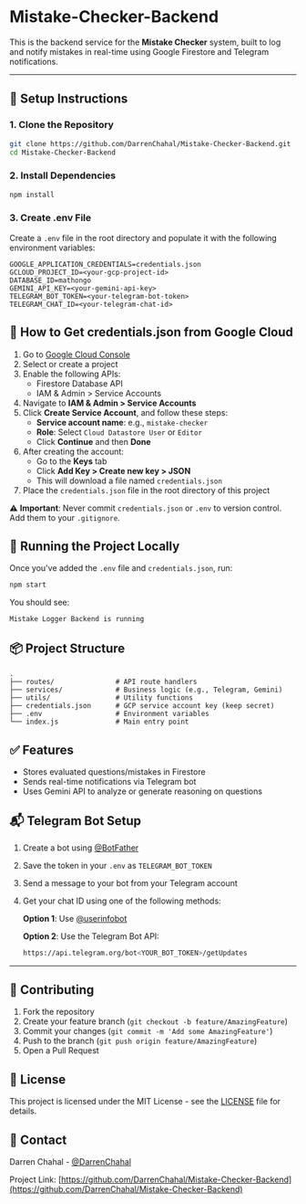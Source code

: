 # Mistake-Checker-Backend

This is the backend service for the **Mistake Checker** system, built to log and notify mistakes in real-time using Google Firestore and Telegram notifications.

---

## 🔧 Setup Instructions

### 1. Clone the Repository
```bash
git clone https://github.com/DarrenChahal/Mistake-Checker-Backend.git
cd Mistake-Checker-Backend
```

### 2. Install Dependencies
```bash
npm install
```

### 3. Create .env File
Create a `.env` file in the root directory and populate it with the following environment variables:

```env
GOOGLE_APPLICATION_CREDENTIALS=credentials.json
GCLOUD_PROJECT_ID=<your-gcp-project-id>
DATABASE_ID=mathongo
GEMINI_API_KEY=<your-gemini-api-key>
TELEGRAM_BOT_TOKEN=<your-telegram-bot-token>
TELEGRAM_CHAT_ID=<your-telegram-chat-id>
```

## 🔑 How to Get credentials.json from Google Cloud

1. Go to [Google Cloud Console](https://console.cloud.google.com/)
2. Select or create a project
3. Enable the following APIs:
   - Firestore Database API
   - IAM & Admin > Service Accounts
4. Navigate to **IAM & Admin > Service Accounts**
5. Click **Create Service Account**, and follow these steps:
   - **Service account name**: e.g., `mistake-checker`
   - **Role**: Select `Cloud Datastore User` or `Editor`
   - Click **Continue** and then **Done**
6. After creating the account:
   - Go to the **Keys** tab
   - Click **Add Key > Create new key > JSON**
   - This will download a file named `credentials.json`
7. Place the `credentials.json` file in the root directory of this project

⚠️ **Important**: Never commit `credentials.json` or `.env` to version control. Add them to your `.gitignore`.

## 🧪 Running the Project Locally

Once you've added the `.env` file and `credentials.json`, run:

```bash
npm start
```

You should see:
```
Mistake Logger Backend is running
```

## 📦 Project Structure

```
.
├── routes/               # API route handlers
├── services/             # Business logic (e.g., Telegram, Gemini)
├── utils/                # Utility functions
├── credentials.json      # GCP service account key (keep secret)
├── .env                  # Environment variables
└── index.js              # Main entry point
```

## ✅ Features

- Stores evaluated questions/mistakes in Firestore
- Sends real-time notifications via Telegram bot
- Uses Gemini API to analyze or generate reasoning on questions

## 📬 Telegram Bot Setup

1. Create a bot using [@BotFather](https://t.me/BotFather)
2. Save the token in your `.env` as `TELEGRAM_BOT_TOKEN`
3. Send a message to your bot from your Telegram account
4. Get your chat ID using one of the following methods:

   **Option 1**: Use [@userinfobot](https://t.me/userinfobot)
   
   **Option 2**: Use the Telegram Bot API:
   ```bash
   https://api.telegram.org/bot<YOUR_BOT_TOKEN>/getUpdates
   ```

---

## 🤝 Contributing

1. Fork the repository
2. Create your feature branch (`git checkout -b feature/AmazingFeature`)
3. Commit your changes (`git commit -m 'Add some AmazingFeature'`)
4. Push to the branch (`git push origin feature/AmazingFeature`)
5. Open a Pull Request

## 📄 License

This project is licensed under the MIT License - see the [LICENSE](LICENSE) file for details.

## 📧 Contact

Darren Chahal - [@DarrenChahal](https://github.com/DarrenChahal)

Project Link: [https://github.com/DarrenChahal/Mistake-Checker-Backend](https://github.com/DarrenChahal/Mistake-Checker-Backend)
